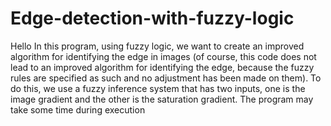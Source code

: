 # Edge-detection-with-fuzzy-logic
Hello
In this program, using fuzzy logic, we want to create an improved algorithm for identifying the edge in images (of course, this code does not lead to an improved algorithm for identifying the edge, because the fuzzy rules are specified as such and no adjustment has been made on them). To do this, we use a fuzzy inference system that has two inputs, one is the image gradient and the other is the saturation gradient.
The program may take some time during execution

